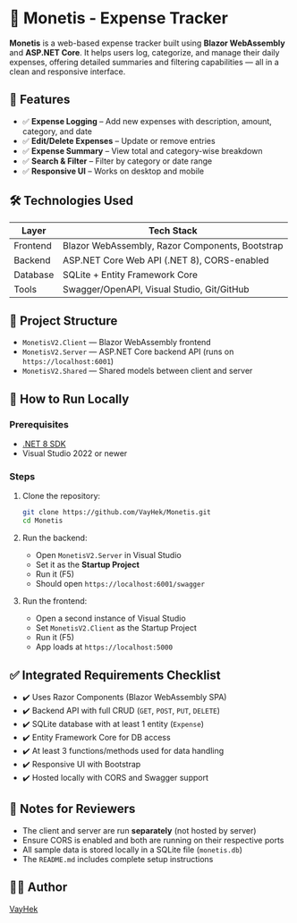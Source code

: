 # 💸 Monetis - Expense Tracker

**Monetis** is a web-based expense tracker built using **Blazor WebAssembly** and **ASP.NET Core**. It helps users log, categorize, and manage their daily expenses, offering detailed summaries and filtering capabilities — all in a clean and responsive interface.

## 🚀 Features

- ✅ **Expense Logging** – Add new expenses with description, amount, category, and date
- ✅ **Edit/Delete Expenses** – Update or remove entries
- ✅ **Expense Summary** – View total and category-wise breakdown
- ✅ **Search & Filter** – Filter by category or date range
- ✅ **Responsive UI** – Works on desktop and mobile

## 🛠 Technologies Used

| Layer     | Tech Stack                          |
|-----------|-------------------------------------|
| Frontend  | Blazor WebAssembly, Razor Components, Bootstrap |
| Backend   | ASP.NET Core Web API (.NET 8), CORS-enabled |
| Database  | SQLite + Entity Framework Core      |
| Tools     | Swagger/OpenAPI, Visual Studio, Git/GitHub |

## 📁 Project Structure

- `MonetisV2.Client` — Blazor WebAssembly frontend
- `MonetisV2.Server` — ASP.NET Core backend API (runs on `https://localhost:6001`)
- `MonetisV2.Shared` — Shared models between client and server

## 🧪 How to Run Locally

### Prerequisites
- [.NET 8 SDK](https://dotnet.microsoft.com/download)
- Visual Studio 2022 or newer

### Steps

1. Clone the repository:
   ```bash
   git clone https://github.com/VayHek/Monetis.git
   cd Monetis
   ```

2. Run the backend:
   - Open `MonetisV2.Server` in Visual Studio
   - Set it as the **Startup Project**
   - Run it (F5)
   - Should open `https://localhost:6001/swagger`

3. Run the frontend:
   - Open a second instance of Visual Studio
   - Set `MonetisV2.Client` as the Startup Project
   - Run it (F5)
   - App loads at `https://localhost:5000`

## ✅ Integrated Requirements Checklist

- ✔️ Uses Razor Components (Blazor WebAssembly SPA)
- ✔️ Backend API with full CRUD (`GET`, `POST`, `PUT`, `DELETE`)
- ✔️ SQLite database with at least 1 entity (`Expense`)
- ✔️ Entity Framework Core for DB access
- ✔️ At least 3 functions/methods used for data handling
- ✔️ Responsive UI with Bootstrap
- ✔️ Hosted locally with CORS and Swagger support

## 📌 Notes for Reviewers

- The client and server are run **separately** (not hosted by server)
- Ensure CORS is enabled and both are running on their respective ports
- All sample data is stored locally in a SQLite file (`monetis.db`)
- The `README.md` includes complete setup instructions

## 👨‍💻 Author

[VayHek](https://github.com/VayHek)
